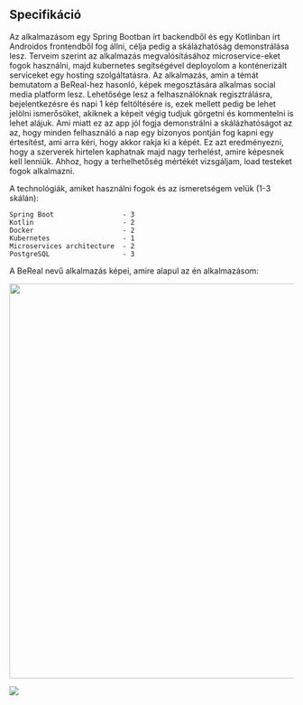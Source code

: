 ## Specifikáció

Az alkalmazásom egy Spring Bootban írt backendből és egy Kotlinban írt Androidos frontendből fog állni, célja pedig a skálázhatóság demonstrálása lesz.
Terveim szerint az alkalmazás megvalósításához microservice-eket fogok használni, majd kubernetes segítségével deployolom a konténerizált serviceket egy hosting szolgáltatásra.
Az alkalmazás, amin a témát bemutatom a BeReal-hez hasonló, képek megosztására alkalmas social media platform lesz.
Lehetősége lesz a felhasználóknak regisztrálásra, bejelentkezésre és napi 1 kép feltöltésére is, ezek mellett pedig be lehet jelölni ismerősöket,
akiknek a képeit végig tudjuk görgetni és kommentelni is lehet alájuk. Ami miatt ez az app jól fogja demonstrálni a skálázhatóságot az az,
hogy minden felhasználó a nap egy bizonyos pontján fog kapni egy értesítést, ami arra kéri, hogy akkor rakja ki a képét.
Ez azt eredményezni, hogy a szerverek hirtelen kaphatnak majd nagy terhelést, amire képesnek kell lenniük.
Ahhoz, hogy a terhelhetőség mértékét vizsgáljam, load testeket fogok alkalmazni.

A technológiák, amiket használni fogok és az ismeretségem velük (1-3 skálán):
```
Spring Boot                 - 3
Kotlin                      - 2
Docker                      - 2
Kubernetes                  - 1
Microservices architecture  - 2
PostgreSQL                  - 3
```
A BeReal nevű alkalmazás képei, amire alapul az én alkalmazásom:

<img src="https://i.guim.co.uk/img/media/6a1c50677e857d9520af6c96b00caea78a094ecb/0_0_2500_1500/master/2500.jpg?width=880&quality=85&fit=max&s=040b6bcaaddc82647bd1975566c4b3a3" width="700" />

 ![](https://9to5mac.com/wp-content/uploads/sites/6/2022/07/BeReal-02.jpg?quality=82&strip=all&w=700)
